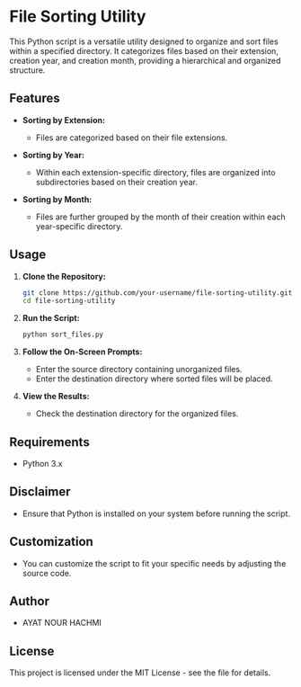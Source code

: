 # File Sorting Utility

This Python script is a versatile utility designed to organize and sort files within a specified directory. It categorizes files based on their extension, creation year, and creation month, providing a hierarchical and organized structure.

## Features

- **Sorting by Extension:**
  - Files are categorized based on their file extensions.

- **Sorting by Year:**
  - Within each extension-specific directory, files are organized into subdirectories based on their creation year.

- **Sorting by Month:**
  - Files are further grouped by the month of their creation within each year-specific directory.

## Usage

1. **Clone the Repository:**
   ```bash
   git clone https://github.com/your-username/file-sorting-utility.git
   cd file-sorting-utility
   ```

2. **Run the Script:**
   ```bash
   python sort_files.py
   ```

3. **Follow the On-Screen Prompts:**
   - Enter the source directory containing unorganized files.
   - Enter the destination directory where sorted files will be placed.

4. **View the Results:**
   - Check the destination directory for the organized files.

## Requirements

- Python 3.x

## Disclaimer

- Ensure that Python is installed on your system before running the script.

## Customization

- You can customize the script to fit your specific needs by adjusting the source code.

## Author

- AYAT NOUR HACHMI

## License

This project is licensed under the MIT License - see the [](LICENSE) file for details.
```

